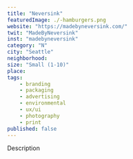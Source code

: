 ```yaml
---
title: "Neversink"
featuredImage: ./-hamburgers.png
website: "https://madebyneversink.com/"
twit: "MadeByNeversink"
inst: "madebyneversink"
category: "N"
city: "Seattle"
neighborhood:
size: "Small (1-10)"
place: 
tags:
    - branding
    - packaging
    - advertising
    - environmental
    - ux/ui
    - photography
    - print
published: false
---
```


Description
